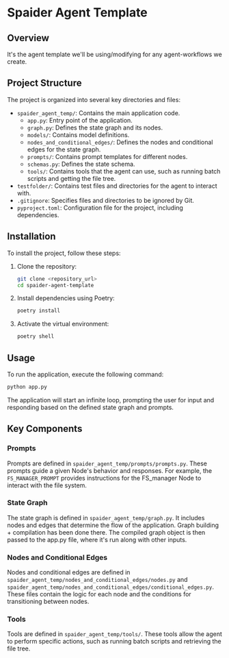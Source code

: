 # Spaider Agent Template

## Overview

It's the agent template we'll be using/modifying for any agent-workflows we create.

## Project Structure

The project is organized into several key directories and files:

- `spaider_agent_temp/`: Contains the main application code.
  - `app.py`: Entry point of the application.
  - `graph.py`: Defines the state graph and its nodes.
  - `models/`: Contains model definitions.
  - `nodes_and_conditional_edges/`: Defines the nodes and conditional edges for the state graph.
  - `prompts/`: Contains prompt templates for different nodes.
  - `schemas.py`: Defines the state schema.
  - `tools/`: Contains tools that the agent can use, such as running batch scripts and getting the file tree.
- `testfolder/`: Contains test files and directories for the agent to interact with.
- `.gitignore`: Specifies files and directories to be ignored by Git.
- `pyproject.toml`: Configuration file for the project, including dependencies.

## Installation

To install the project, follow these steps:

1. Clone the repository:
   ```sh
   git clone <repository_url>
   cd spaider-agent-template
   ```

2. Install dependencies using Poetry:
   ```sh
   poetry install
   ```

3. Activate the virtual environment:
   ```sh
   poetry shell
   ```

## Usage

To run the application, execute the following command:
```sh
python app.py
```

The application will start an infinite loop, prompting the user for input and responding based on the defined state graph and prompts.

## Key Components

### Prompts

Prompts are defined in `spaider_agent_temp/prompts/prompts.py`. These prompts guide a given Node's behavior and responses. For example, the `FS_MANAGER_PROMPT` provides instructions for the FS_manager Node to interact with the file system.

### State Graph

The state graph is defined in `spaider_agent_temp/graph.py`. It includes nodes and edges that determine the flow of the application.
Graph building + compilation has been done there. The compiled graph object is then passed to the app.py file, where it's run along with other inputs.

### Nodes and Conditional Edges

Nodes and conditional edges are defined in `spaider_agent_temp/nodes_and_conditional_edges/nodes.py` and `spaider_agent_temp/nodes_and_conditional_edges/conditional_edges.py`. These files contain the logic for each node and the conditions for transitioning between nodes.

### Tools

Tools are defined in `spaider_agent_temp/tools/`. These tools allow the agent to perform specific actions, such as running batch scripts and retrieving the file tree.

